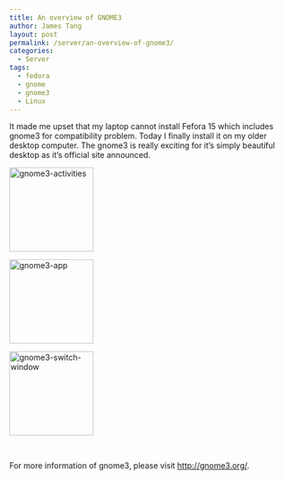```yaml
---
title: An overview of GNOME3
author: James Tang
layout: post
permalink: /server/an-overview-of-gnome3/
categories:
  - Server
tags:
  - fedora
  - gnome
  - gnome3
  - Linux
---
```

It made me upset that my laptop cannot install Fefora 15 which includes gnome3 for compatibility problem. Today I finally install it on my older desktop computer. The gnome3 is really exciting for it&#8217;s simply beautiful desktop as it&#8217;s official site announced. 

<div id='gallery-1' class='gallery galleryid-229 gallery-columns-3 gallery-size-thumbnail'>
  <dl class='gallery-item'>
    <dt class='gallery-icon landscape'>
      <a href='http://tangobean.com/wp-content/uploads/2011/06/gnome3-activities.png'><img width="150" height="150" src="http://tangobean.com/wp-content/uploads/2011/06/gnome3-activities-150x150.png" class="attachment-thumbnail" alt="gnome3-activities" /></a>
    </dt>
  </dl>
  
  <dl class='gallery-item'>
    <dt class='gallery-icon landscape'>
      <a href='http://tangobean.com/wp-content/uploads/2011/06/gnome3-app.png'><img width="150" height="150" src="http://tangobean.com/wp-content/uploads/2011/06/gnome3-app-150x150.png" class="attachment-thumbnail" alt="gnome3-app" /></a>
    </dt>
  </dl>
  
  <dl class='gallery-item'>
    <dt class='gallery-icon landscape'>
      <a href='http://tangobean.com/wp-content/uploads/2011/06/gnome3-switch-window.png'><img width="150" height="150" src="http://tangobean.com/wp-content/uploads/2011/06/gnome3-switch-window-150x150.png" class="attachment-thumbnail" alt="gnome3-switch-window" /></a>
    </dt>
  </dl>
  
  <br style="clear: both" />
</div>

For more information of gnome3, please visit http://gnome3.org/.